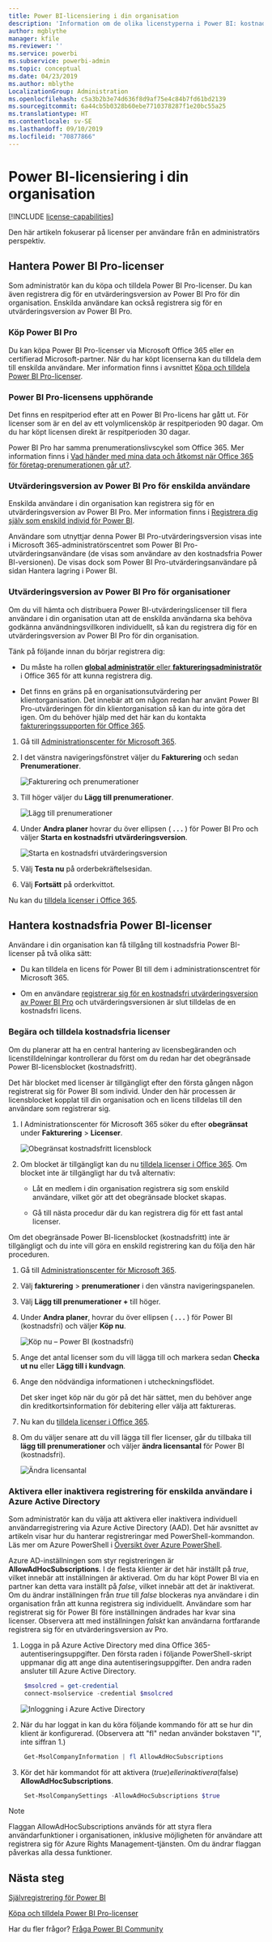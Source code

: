 ```yaml
---
title: Power BI-licensiering i din organisation
description: 'Information om de olika licenstyperna i Power BI: kostnadsfri licensiering, Power BI Pro och Power BI Premium.'
author: mgblythe
manager: kfile
ms.reviewer: ''
ms.service: powerbi
ms.subservice: powerbi-admin
ms.topic: conceptual
ms.date: 04/23/2019
ms.author: mblythe
LocalizationGroup: Administration
ms.openlocfilehash: c5a3b2b3e74d636f8d9af75e4c84b7fd61bd2139
ms.sourcegitcommit: 6a44cb5b0328b60ebe7710378287f1e20bc55a25
ms.translationtype: HT
ms.contentlocale: sv-SE
ms.lasthandoff: 09/10/2019
ms.locfileid: "70877866"
---
```

# <a name="power-bi-licensing-in-your-organization"></a>Power BI-licensiering i din organisation

[!INCLUDE [license-capabilities](includes/license-capabilities.md)]

Den här artikeln fokuserar på licenser per användare från en administratörs perspektiv.

## <a name="manage-power-bi-pro-licenses"></a>Hantera Power BI Pro-licenser

Som administratör kan du köpa och tilldela Power BI Pro-licenser. Du kan även registrera dig för en utvärderingsversion av Power BI Pro för din organisation. Enskilda användare kan också registrera sig för en utvärderingsversion av Power BI Pro.

### <a name="purchase-power-bi-pro"></a>Köp Power BI Pro

Du kan köpa Power BI Pro-licenser via Microsoft Office 365 eller en certifierad Microsoft-partner. När du har köpt licenserna kan du tilldela dem till enskilda användare. Mer information finns i avsnittet [Köpa och tilldela Power BI Pro-licenser](service-admin-purchasing-power-bi-pro.md).

### <a name="power-bi-pro-license-expiration"></a>Power BI Pro-licensens upphörande

Det finns en respitperiod efter att en Power BI Pro-licens har gått ut. För licenser som är en del av ett volymlicensköp är respitperioden 90 dagar. Om du har köpt licensen direkt är respitperioden 30 dagar.

Power BI Pro har samma prenumerationslivscykel som Office 365. Mer information finns i [Vad händer med mina data och åtkomst när Office 365 för företag-prenumerationen går ut?](https://support.office.com/article/What-happens-to-my-data-and-access-when-my-Office-365-for-business-subscription-ends-4436582f-211a-45ec-b72e-33647f97d8a3).

### <a name="power-bi-pro-trial-for-individuals"></a>Utvärderingsversion av Power BI Pro för enskilda användare

Enskilda användare i din organisation kan registrera sig för en utvärderingsversion av Power BI Pro. Mer information finns i [Registrera dig själv som enskild individ för Power BI](service-self-service-signup-for-power-bi.md).

Användare som utnyttjar denna Power BI Pro-utvärderingsversion visas inte i Microsoft 365-administratörscentret som Power BI Pro-utvärderingsanvändare (de visas som användare av den kostnadsfria Power BI-versionen). De visas dock som Power BI Pro-utvärderingsanvändare på sidan Hantera lagring i Power BI.

### <a name="power-bi-pro-trial-for-organizations"></a>Utvärderingsversion av Power BI Pro för organisationer

Om du vill hämta och distribuera Power BI-utvärderingslicenser till flera användare i din organisation utan att de enskilda användarna ska behöva godkänna användningsvillkoren individuellt, så kan du registrera dig för en utvärderingsversion av Power BI Pro för din organisation.

Tänk på följande innan du börjar registrera dig:

* Du måste ha rollen [**global administratör** eller **faktureringsadministratör**](https://support.office.com/article/about-office-365-admin-roles-da585eea-f576-4f55-a1e0-87090b6aaa9d) i Office 365 för att kunna registrera dig.

* Det finns en gräns på en organisationsutvärdering per klientorganisation. Det innebär att om någon redan har använt Power BI Pro-utvärderingen för din klientorganisation så kan du inte göra det igen. Om du behöver hjälp med det här kan du kontakta [faktureringssupporten för Office 365](https://support.office.microsoft.com/article/contact-support-for-business-products-admin-help-32a17ca7-6fa0-4870-8a8d-e25ba4ccfd4b?CorrelationId=552bbf37-214f-4202-80cb-b94240dcd671).

1. Gå till [Administrationscenter för Microsoft 365](https://portal.office.com/adminportal/home#/homepage).

1. I det vänstra navigeringsfönstret väljer du **Fakturering** och sedan **Prenumerationer**.

   ![Fakturering och prenumerationer](media/service-admin-licensing-organization/service-power-bi-pro-in-your-organization-05.png)

1. Till höger väljer du **Lägg till prenumerationer**.

   ![Lägg till prenumerationer](media/service-admin-licensing-organization/service-power-bi-pro-in-your-organization-06.png)

1. Under **Andra planer** hovrar du över ellipsen ( **. . .** ) för Power BI Pro och väljer **Starta en kostnadsfri utvärderingsversion**.

   ![Starta en kostnadsfri utvärderingsversion](media/service-admin-licensing-organization/service-power-bi-pro-in-your-organization-07.png) 

1. Välj **Testa nu** på orderbekräftelsesidan.

1. Välj **Fortsätt** på orderkvittot.

Nu kan du [tilldela licenser i Office 365](https://support.office.com/article/assign-licenses-to-users-in-office-365-for-business-997596b5-4173-4627-b915-36abac6786dc).

## <a name="manage-power-bi-free-licenses"></a>Hantera kostnadsfria Power BI-licenser

Användare i din organisation kan få tillgång till kostnadsfria Power BI-licenser på två olika sätt:

* Du kan tilldela en licens för Power BI till dem i administrationscentret för Microsoft 365.

* Om en användare [registrerar sig för en kostnadsfri utvärderingsversion av Power BI Pro](service-self-service-signup-for-power-bi.md) och utvärderingsversionen är slut tilldelas de en kostnadsfri licens.

### <a name="requesting-and-assigning-free-licenses"></a>Begära och tilldela kostnadsfria licenser

Om du planerar att ha en central hantering av licensbegäranden och licenstilldelningar kontrollerar du först om du redan har det obegränsade Power BI-licensblocket (kostnadsfritt).

Det här blocket med licenser är tillgängligt efter den första gången någon registrerat sig för Power BI som individ. Under den här processen är licensblocket kopplat till din organisation och en licens tilldelas till den användare som registrerar sig.

1. I Administrationscenter för Microsoft 365 söker du efter **obegränsat** under **Fakturering** > **Licenser**.

    ![Obegränsat kostnadsfritt licensblock](media/service-admin-licensing-organization/unlimited-licenses.png)

1. Om blocket är tillgängligt kan du nu [tilldela licenser i Office 365](https://support.office.com/article/assign-licenses-to-users-in-office-365-for-business-997596b5-4173-4627-b915-36abac6786dc). Om blocket inte är tillgängligt har du två alternativ:

    * Låt en medlem i din organisation registrera sig som enskild användare, vilket gör att det obegränsade blocket skapas.

    * Gå till nästa procedur där du kan registrera dig för ett fast antal licenser.

Om det obegränsade Power BI-licensblocket (kostnadsfritt) inte är tillgängligt och du inte vill göra en enskild registrering kan du följa den här proceduren.

1. Gå till [Administrationscenter för Microsoft 365](https://portal.office.com/admin/default.aspx).

1. Välj **fakturering** > **prenumerationer** i den vänstra navigeringspanelen.

1. Välj **Lägg till prenumerationer +** till höger.

1. Under **Andra planer**, hovrar du över ellipsen ( **. . .** ) för Power BI (kostnadsfri) och väljer **Köp nu**.

    ![Köp nu – Power BI (kostnadsfri)](media/service-admin-licensing-organization/buy-powerbi-free.png)

1. Ange det antal licenser som du vill lägga till och markera sedan **Checka ut nu** eller **Lägg till i kundvagn**.

1. Ange den nödvändiga informationen i utcheckningsflödet.

    Det sker inget köp när du gör på det här sättet, men du behöver ange din kreditkortsinformation för debitering eller välja att faktureras.

1. Nu kan du [tilldela licenser i Office 365](https://support.office.com/article/assign-licenses-to-users-in-office-365-for-business-997596b5-4173-4627-b915-36abac6786dc).

1. Om du väljer senare att du vill lägga till fler licenser, går du tillbaka till **lägg till prenumerationer** och väljer **ändra licensantal** för Power BI (kostnadsfri).

    ![Ändra licensantal](media/service-admin-licensing-organization/change-license-quantity.png)

### <a name="enable-or-disable-individual-user-sign-up-in-azure-active-directory"></a>Aktivera eller inaktivera registrering för enskilda användare i Azure Active Directory

Som administratör kan du välja att aktivera eller inaktivera individuell användarregistrering via Azure Active Directory (AAD). Det här avsnittet av artikeln visar hur du hanterar registreringar med PowerShell-kommandon. Läs mer om Azure PowerShell i [Översikt över Azure PowerShell](/powershell/azure/overview).

Azure AD-inställningen som styr registreringen är **AllowAdHocSubscriptions**. I de flesta klienter är det här inställt på *true*, vilket innebär att inställningen är aktiverad. Om du har köpt Power BI via en partner kan detta vara inställt på *false*, vilket innebär att det är inaktiverat. Om du ändrar inställningen från *true* till *false* blockeras nya användare i din organisation från att kunna registrera sig individuellt. Användare som har registrerat sig för Power BI före inställningen ändrades har kvar sina licenser. Observera att med inställningen *falskt* kan användarna fortfarande registrera sig för en utvärderingsversion av Pro.

1. Logga in på Azure Active Directory med dina Office 365-autentiseringsuppgifter. Den första raden i följande PowerShell-skript uppmanar dig att ange dina autentiseringsuppgifter. Den andra raden ansluter till Azure Active Directory.

    ```powershell
     $msolcred = get-credential
     connect-msolservice -credential $msolcred
    ```

   ![Inloggning i Azure Active Directory](media/service-admin-licensing-organization/azure-ad-sign-in.png)

1. När du har loggat in kan du köra följande kommando för att se hur din klient är konfigurerad. (Observera att "fl" nedan använder bokstaven "l", inte siffran 1.)

    ```powershell
     Get-MsolCompanyInformation | fl AllowAdHocSubscriptions 
    ```
1. Kör det här kommandot för att aktivera ($true) eller inaktivera ($false) **AllowAdHocSubscriptions**.

    ```powershell
     Set-MsolCompanySettings -AllowAdHocSubscriptions $true
    ```

> [!NOTE]
> Flaggan AllowAdHocSubscriptions används för att styra flera användarfunktioner i organisationen, inklusive möjligheten för användare att registrera sig för Azure Rights Management-tjänsten. Om du ändrar flaggan påverkas alla dessa funktioner.

## <a name="next-steps"></a>Nästa steg

[Självregistrering för Power BI](service-self-service-signup-for-power-bi.md)  

[Köpa och tilldela Power BI Pro-licenser](service-admin-purchasing-power-bi-pro.md)

Har du fler frågor? [Fråga Power BI Community](http://community.powerbi.com/)